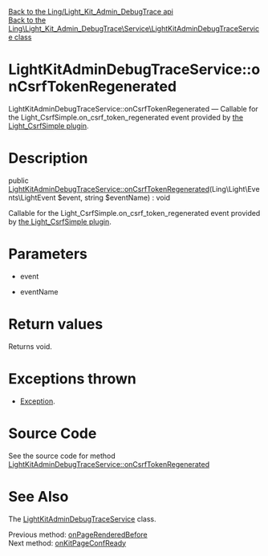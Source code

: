 [Back to the Ling/Light_Kit_Admin_DebugTrace api](https://github.com/lingtalfi/Light_Kit_Admin_DebugTrace/blob/master/doc/api/Ling/Light_Kit_Admin_DebugTrace.md)<br>
[Back to the Ling\Light_Kit_Admin_DebugTrace\Service\LightKitAdminDebugTraceService class](https://github.com/lingtalfi/Light_Kit_Admin_DebugTrace/blob/master/doc/api/Ling/Light_Kit_Admin_DebugTrace/Service/LightKitAdminDebugTraceService.md)


LightKitAdminDebugTraceService::onCsrfTokenRegenerated
================



LightKitAdminDebugTraceService::onCsrfTokenRegenerated — Callable for the Light_CsrfSimple.on_csrf_token_regenerated event provided by [the Light_CsrfSimple plugin](Light_CsrfSimple).




Description
================


public [LightKitAdminDebugTraceService::onCsrfTokenRegenerated](https://github.com/lingtalfi/Light_Kit_Admin_DebugTrace/blob/master/doc/api/Ling/Light_Kit_Admin_DebugTrace/Service/LightKitAdminDebugTraceService/onCsrfTokenRegenerated.md)(Ling\Light\Events\LightEvent $event, string $eventName) : void




Callable for the Light_CsrfSimple.on_csrf_token_regenerated event provided by [the Light_CsrfSimple plugin](Light_CsrfSimple).




Parameters
================


- event

    

- eventName

    


Return values
================

Returns void.


Exceptions thrown
================

- [Exception](http://php.net/manual/en/class.exception.php).&nbsp;







Source Code
===========
See the source code for method [LightKitAdminDebugTraceService::onCsrfTokenRegenerated](https://github.com/lingtalfi/Light_Kit_Admin_DebugTrace/blob/master/Service/LightKitAdminDebugTraceService.php#L174-L180)


See Also
================

The [LightKitAdminDebugTraceService](https://github.com/lingtalfi/Light_Kit_Admin_DebugTrace/blob/master/doc/api/Ling/Light_Kit_Admin_DebugTrace/Service/LightKitAdminDebugTraceService.md) class.

Previous method: [onPageRenderedBefore](https://github.com/lingtalfi/Light_Kit_Admin_DebugTrace/blob/master/doc/api/Ling/Light_Kit_Admin_DebugTrace/Service/LightKitAdminDebugTraceService/onPageRenderedBefore.md)<br>Next method: [onKitPageConfReady](https://github.com/lingtalfi/Light_Kit_Admin_DebugTrace/blob/master/doc/api/Ling/Light_Kit_Admin_DebugTrace/Service/LightKitAdminDebugTraceService/onKitPageConfReady.md)<br>

